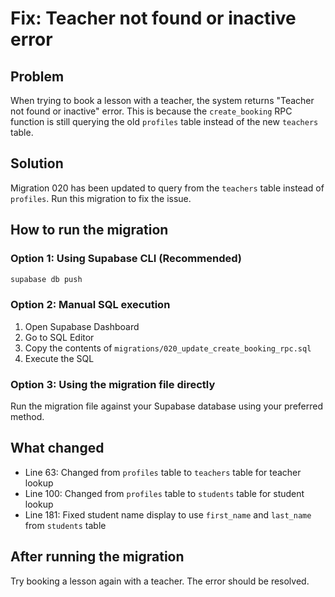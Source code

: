 # Fix: Teacher not found or inactive error

## Problem
When trying to book a lesson with a teacher, the system returns "Teacher not found or inactive" error. This is because the `create_booking` RPC function is still querying the old `profiles` table instead of the new `teachers` table.

## Solution
Migration 020 has been updated to query from the `teachers` table instead of `profiles`. Run this migration to fix the issue.

## How to run the migration

### Option 1: Using Supabase CLI (Recommended)
```bash
supabase db push
```

### Option 2: Manual SQL execution
1. Open Supabase Dashboard
2. Go to SQL Editor
3. Copy the contents of `migrations/020_update_create_booking_rpc.sql`
4. Execute the SQL

### Option 3: Using the migration file directly
Run the migration file against your Supabase database using your preferred method.

## What changed
- Line 63: Changed from `profiles` table to `teachers` table for teacher lookup
- Line 100: Changed from `profiles` table to `students` table for student lookup
- Line 181: Fixed student name display to use `first_name` and `last_name` from `students` table

## After running the migration
Try booking a lesson again with a teacher. The error should be resolved.
